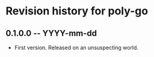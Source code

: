 # Revision history for poly-go

## 0.1.0.0 -- YYYY-mm-dd

* First version. Released on an unsuspecting world.
